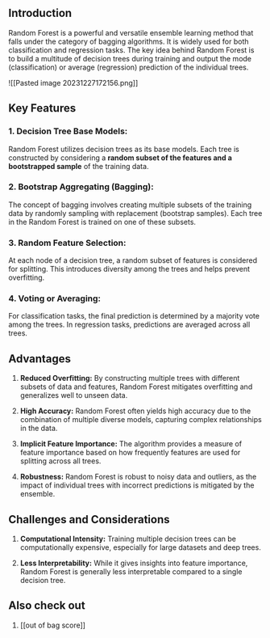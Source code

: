 ## Introduction

Random Forest is a powerful and versatile ensemble learning method that falls under the category of bagging algorithms. It is widely used for both classification and regression tasks. The key idea behind Random Forest is to build a multitude of decision trees during training and output the mode (classification) or average (regression) prediction of the individual trees.

![[Pasted image 20231227172156.png]]

## Key Features

### 1. **Decision Tree Base Models:**
   Random Forest utilizes decision trees as its base models. Each tree is constructed by considering a **random subset of the features and a bootstrapped sample** of the training data.

### 2. **Bootstrap Aggregating (Bagging):**
   The concept of bagging involves creating multiple subsets of the training data by randomly sampling with replacement (bootstrap samples). Each tree in the Random Forest is trained on one of these subsets.

### 3. **Random Feature Selection:**
   At each node of a decision tree, a random subset of features is considered for splitting. This introduces diversity among the trees and helps prevent overfitting.

### 4. **Voting or Averaging:**
   For classification tasks, the final prediction is determined by a majority vote among the trees. In regression tasks, predictions are averaged across all trees.

## Advantages

1. **Reduced Overfitting:**
   By constructing multiple trees with different subsets of data and features, Random Forest mitigates overfitting and generalizes well to unseen data.

2. **High Accuracy:**
   Random Forest often yields high accuracy due to the combination of multiple diverse models, capturing complex relationships in the data.

3. **Implicit Feature Importance:**
   The algorithm provides a measure of feature importance based on how frequently features are used for splitting across all trees.

4. **Robustness:**
   Random Forest is robust to noisy data and outliers, as the impact of individual trees with incorrect predictions is mitigated by the ensemble.

## Challenges and Considerations

1. **Computational Intensity:**
   Training multiple decision trees can be computationally expensive, especially for large datasets and deep trees.

2. **Less Interpretability:**
   While it gives insights into feature importance, Random Forest is generally less interpretable compared to a single decision tree.


## Also check out
1. [[out of bag score]]
